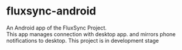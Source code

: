 # fluxsync-android

An Android app of the FluxSync Project.  
This app manages connection with desktop app. and mirrors phone notifications to desktop.
This project is in development stage
